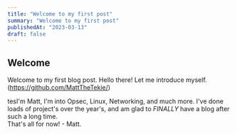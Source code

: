 ```yaml
---
title: "Welcome to my first post"
summary: "Welcome to my first post"
publishedAt: "2023-03-13"
draft: false
---
```


## Welcome
Welcome to my first blog post.
Hello there! Let me introduce myself.(https://github.com/MattTheTekie/)

tesI'm Matt, I'm into Opsec, Linux, Networking, and much more. I've done loads of project's over the year's, and am glad to *FINALLY* have a blog after such a long time.
\
That's all for now! - Matt.
